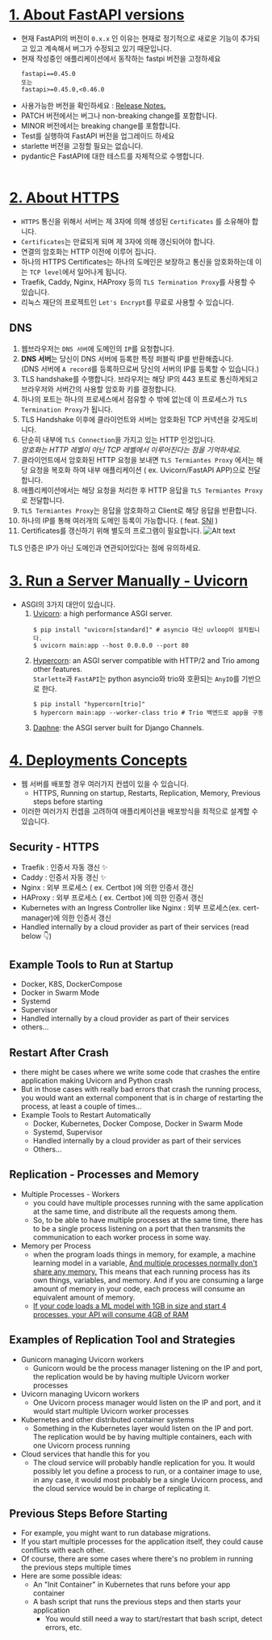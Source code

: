 # [1. About FastAPI versions](https://fastapi.tiangolo.com/de/deployment/versions/)
- 현재 FastAPI의 버전이 `0.x.x` 인 이유는 현재로 정기적으로 새로운 기능이 추가되고 있고 계속해서 버그가 수정되고 있기 때문입니다.
- 현재 작성중인 애플리케이션에서 동작하는 fastpi 버전을 고정하세요
    ```
    fastapi==0.45.0
    또는
    fastapi>=0.45.0,<0.46.0
    ```
- 사용가능한 버전을 확인하세요 : [Release Notes.](https://fastapi.tiangolo.com/de/release-notes/)
- PATCH 버전에서는 버그나 non-breaking change를 포함합니다.
- MINOR 버전에서는 breaking change를 포함합니다.
- Test를 실행하여 FastAPI 버전을 업그레이드 하세요
- starlette 버전을 고정할 필요는 없습니다.
- pydantic은 FastAPI에 대한 테스트를 자체적으로 수행합니다.
<br/><br/>

# [2. About HTTPS](https://fastapi.tiangolo.com/de/deployment/https/)
- `HTTPS` 통신을 위해서 서버는 제 3자에 의해 생성된 `Certificates` 를 소유해야 합니다.
- `Certificates`는 만료되게 되며 제 3자에 의해 갱신되어야 합니다.
- 연결의 암호화는 HTTP 이전에 이루어 집니다.
- 하나의 HTTPS Certificates는 하나의 도메인은 보장하고 통신을 암호화하는데 이는 `TCP level`에서 일어나게 됩니다.
- Traefik, Caddy, Nginx, HAProxy 등의 `TLS Termination Proxy`를 사용할 수 있습니다.
- 리눅스 재단의 프로젝트인 `Let's Encrypt`를 무료로 사용할 수 있습니다.

## DNS
1. 웹브라우저는 `DNS 서버`에 도메인의 `IP`를 요청합니다.
2. **DNS 서버**는 당신이 DNS 서버에 등록한 특정 퍼블릭 IP를 반환해줍니다.<br/>
    (DNS 서버에 `A record`를 등록하므로써 당신의 서버의 IP를 등록할 수 있습니다.)
3. TLS handshake를 수행합니다. 브라우저는 해당 IP의 443 포트로 통신하게되고 브라우저와 서버간의 사용할 암호화 키를 결정합니다.
4. 하나의 포트는 하나의 프로세스에서 점유할 수 밖에 없는데 이 프로세스가 `TLS Termination Proxy`가 됩니다.
5. TLS Handshake 이후에 클라이언트와 서버는 암호화된 TCP 커넥션을 갖게도비니다.
6. 단순히 내부에 `TLS Connection`을 가지고 있는 HTTP 인것입니다.<br/>
    _암호화는 HTTP 레벨이 아닌 TCP 레벨에서 이루어진다는 점을 기억하세요._
7. 클라이언트에서 암호화된 HTTP 요청을 보내면 `TLS Termiantes Proxy` 에서는 해당 요청을 복호화 하여 내부 애플리케이션 ( ex. Uvicorn/FastAPI APP)으로 전달합니다.
8. 애플리케이션에서는 해당 요청을 처리한 후 HTTP 응답을 `TLS Termiantes Proxy` 로 전달합니다.
9. `TLS Termiantes Proxy`는 응답을 암호화하고 Client로 해당 응답을 반환합니다.
10. 하나의 IP를 통해 여러개의 도메인 등록이 가능합니다. ( feat. [SNI](https://chat.openai.com/share/0fe450f9-7527-4f34-8035-55cd1f84915a) )
11. Certificates를 갱신하기 위해 별도의 프로그램이 필요합니다.
![Alt text](image.png)

TLS 인증은 IP가 아닌 도메인과 연관되어있다는 점에 유의하세요.

# [3. Run a Server Manually - Uvicorn](https://fastapi.tiangolo.com/de/deployment/manually/)
- ASGI의 3가지 대안이 있습니다.<br/>
  1. [Uvicorn](https://www.uvicorn.org/): a high performance ASGI server.
        ```
        $ pip install "uvicorn[standard]" # asyncio 대신 uvloop이 설치됩니다.
        $ uvicorn main:app --host 0.0.0.0 --port 80
        ```
  2. [Hypercorn](https://pgjones.gitlab.io/hypercorn/): an ASGI server compatible with HTTP/2 and Trio among other features.<br/>
        `Starlette`과 `FastAPI`는 python asyncio와 trio와 호환되는 `AnyIO`를 기반으로 한다.
        ```
        $ pip install "hypercorn[trio]"
        $ hypercorn main:app --worker-class trio # Trio 백엔드로 app을 구동
        ```
  3. [Daphne](https://github.com/django/daphne): the ASGI server built for Django Channels.
  
# [4. Deployments Concepts](https://fastapi.tiangolo.com/deployment/concepts/)
- 웹 서버를 배포할 경우 여러가지 컨셉이 있을 수 있습니다.
    - HTTPS, Running on startup, Restarts, Replication, Memory, Previous steps before starting
- 이러한 여러가지 컨셉을 고려하여 애플리케이션을 배포방식을 최적으로 설계할 수 있습니다.

## Security - HTTPS
- Traefik : 인증서 자동 갱신 ✨
- Caddy : 인증서 자동 갱신 ✨
- Nginx : 외부 프로세스 ( ex. Certbot )에 의한 인증서 갱신
- HAProxy : 외부 프로세스 ( ex. Certbot )에 의한 인증서 갱신
- Kubernetes with an Ingress Controller like Nginx : 외부 프로세스(ex. cert-manager)에 의한 인증서 갱신
- Handled internally by a cloud provider as part of their services (read below 👇)

## Example Tools to Run at Startup
- Docker, K8S, DockerCompose
- Docker in Swarm Mode
- Systemd
- Supervisor
- Handled internally by a cloud provider as part of their services
- others...

## Restart After Crash
- there might be cases where we write some code that crashes the entire application making Uvicorn and Python crash
- But in those cases with really bad errors that crash the running process, you would want an external component that is in charge of restarting the process, at least a couple of times...
- Example Tools to Restart Automatically
    - Docker, Kubernetes, Docker Compose, Docker in Swarm Mode
    - Systemd, Supervisor
    - Handled internally by a cloud provider as part of their services
    - Others...

## Replication - Processes and Memory
- Multiple Processes - Workers
    - you could have multiple processes running with the same application at the same time, and distribute all the requests among them.
    - So, to be able to have multiple processes at the same time, there has to be a single process listening on a port that then transmits the communication to each worker process in some way.
- Memory per Process
    - when the program loads things in memory, for example, a machine learning model in a variable, <u>And multiple processes normally don't share any memory.</u> This means that each running process has its own things, variables, and memory. And if you are consuming a large amount of memory in your code, each process will consume an equivalent amount of memory.
    - <u>If your code loads a ML model with 1GB in size and start 4 processes, your API will consume 4GB of RAM</u>

## Examples of Replication Tool and Strategies
- Gunicorn managing Uvicorn workers
    - Gunicorn would be the process manager listening on the IP and port, the replication would be by having multiple Uvicorn worker processes
- Uvicorn managing Uvicorn workers
    - One Uvicorn process manager would listen on the IP and port, and it would start multiple Uvicorn worker processes
- Kubernetes and other distributed container systems
    - Something in the Kubernetes layer would listen on the IP and port. The replication would be by having multiple containers, each with one Uvicorn process running
- Cloud services that handle this for you
    - The cloud service will probably handle replication for you. It would possibly let you define a process to run, or a container image to use, in any case, it would most probably be a single Uvicorn process, and the cloud service would be in charge of replicating it.

## Previous Steps Before Starting
- For example, you might want to run database migrations.
- If you start multiple processes for the application itself, they could cause conflicts with each other.
- Of course, there are some cases where there's no problem in running the previous steps multiple times
- Here are some possible ideas:
    - An "Init Container" in Kubernetes that runs before your app container
    - A bash script that runs the previous steps and then starts your application
        - You would still need a way to start/restart that bash script, detect errors, etc.
